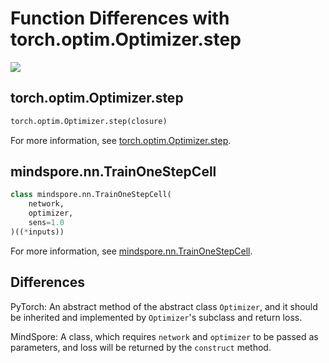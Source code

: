 # Function Differences with torch.optim.Optimizer.step

<a href="https://gitee.com/mindspore/docs/blob/r2.0/docs/mindspore/source_en/note/api_mapping/pytorch_diff/TrainOneStepCell.md" target="_blank"><img src="https://mindspore-website.obs.cn-north-4.myhuaweicloud.com/website-images/r2.0/resource/_static/logo_source_en.png"></a>

## torch.optim.Optimizer.step

```python
torch.optim.Optimizer.step(closure)
```

For more information, see [torch.optim.Optimizer.step](https://pytorch.org/docs/1.5.0/optim.html#torch.optim.Optimizer.step).

## mindspore.nn.TrainOneStepCell

```python
class mindspore.nn.TrainOneStepCell(
    network,
    optimizer,
    sens=1.0
)((*inputs))
```

For more information, see [mindspore.nn.TrainOneStepCell](https://mindspore.cn/docs/en/r2.0/api_python/nn/mindspore.nn.TrainOneStepCell.html#mindspore.nn.TrainOneStepCell).

## Differences

PyTorch: An abstract method of the abstract class `Optimizer`, and it should be inherited and implemented by `Optimizer`'s subclass and return loss.

MindSpore: A class, which requires `network` and `optimizer` to be passed as parameters, and loss will be returned by the `construct` method.